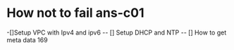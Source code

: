 # How not to fail ans-c01

-[]Setup VPC with Ipv4 and ipv6
-- [] Setup DHCP and NTP
-- [] How to get meta data 169
